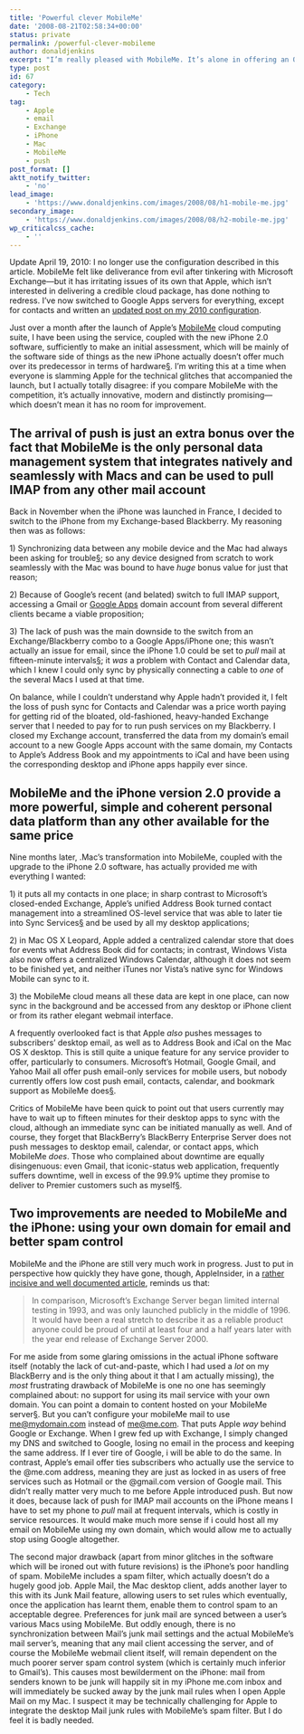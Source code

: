 ```yaml
---
title: 'Powerful clever MobileMe'
date: '2008-08-21T02:58:34+00:00'
status: private
permalink: /powerful-clever-mobileme
author: donaldjenkins
excerpt: "I’m really pleased with MobileMe. It’s alone in offering an OSX based, centralized personal data center for calendar, contact and email that can be accessed by any desktop, web or mobile device client and push data pretty well instantly in all directions.\n\nThe initial MobileMe glitches, which are evidence, not that the product was badly designed, but just that its launch was not prepared sufficiently, are trivial in comparison with the unique power it offers.\n\nI’m hoping that its two glaring faults, lack of support for own-domain email and poor spam management, will be ironed out in the next release."
type: post
id: 67
category:
    - Tech
tag:
    - Apple
    - email
    - Exchange
    - iPhone
    - Mac
    - MobileMe
    - push
post_format: []
aktt_notify_twitter:
    - 'no'
lead_image:
    - 'https://www.donaldjenkins.com/images/2008/08/h1-mobile-me.jpg'
secondary_image:
    - 'https://www.donaldjenkins.com/images/2008/08/h2-mobile-me.jpg'
wp_criticalcss_cache:
    - ''
---
```

Update April 19, 2010: I no longer use the configuration described in this article. MobileMe felt like deliverance from evil after tinkering with Microsoft Exchange—but it has irritating issues of its own that Apple, which isn’t interested in delivering a credible cloud package, has done nothing to redress. I’ve now switched to Google Apps servers for everything, except for contacts and written an [updated post on my 2010 configuration](https://www.donaldjenkins.com/steve-ignores-the-cloud-at-his-peril-why-i-chose-google-apps-over-mobileme-as-a-server-for-my-email-contact-and-calendar-data/ "Steve ignores the cloud at his peril: Why I chose Google Apps over MobileMe as a server for my email, contact and calendar data").

Just over a month after the launch of Apple’s [MobileMe](http://mobileme.com "More on MobileMe") cloud computing suite, I have been using the service, coupled with the new iPhone 2.0 software, sufficiently to make an initial assessment, which will be mainly of the software side of things as the new iPhone actually doesn’t offer much over its predecessor in terms of hardware[§](#bfn-footnotes-140). I’m writing this at a time when everyone is slamming Apple for the technical glitches that accompanied the launch, but I actually totally disagree: if you compare MobileMe with the competition, it’s actually innovative, modern and distinctly promising—which doesn’t mean it has no room for improvement.

The arrival of push is just an extra bonus over the fact that MobileMe is the only personal data management system that integrates natively and seamlessly with Macs and can be used to pull IMAP from any other mail account
-----------------------------------------------------------------------------------------------------------------------------------------------------------------------------------------------------------------------------

Back in November when the iPhone was launched in France, I decided to switch to the iPhone from my Exchange-based Blackberry. My reasoning then was as follows:

1\) Synchronizing data between any mobile device and the Mac had always been asking for trouble[§](#bfn-footnotes-140); so any device designed from scratch to work seamlessly with the Mac was bound to have *huge* bonus value for just that reason;

2\) Because of Google’s recent (and belated) switch to full IMAP support, accessing a Gmail or [Google Apps](http://www.google.com/apps/ "More on Google Apps") domain account from several different clients became a viable proposition;

3\) The lack of push was the main downside to the switch from an Exchange/Blackberry combo to a Google Apps/iPhone one; this wasn’t actually an issue for email, since the iPhone 1.0 could be set to *pull* mail at fifteen-minute intervals[§](#bfn-footnotes-140); it *was* a problem with Contact and Calendar data, which I knew I could only sync by physically connecting a cable to *one* of the several Macs I used at that time.

On balance, while I couldn’t understand why Apple hadn’t provided it, I felt the loss of push sync for Contacts and Calendar was a price worth paying for getting rid of the bloated, old-fashioned, heavy-handed Exchange server that I needed to pay for to run push services on my Blackberry. I closed my Exchange account, transferred the data from my domain’s email account to a new Google Apps account with the same domain, my Contacts to Apple’s Address Book and my appointments to iCal and have been using the corresponding desktop and iPhone apps happily ever since.

MobileMe and the iPhone version 2.0 provide a more powerful, simple and coherent personal data platform than any other available for the same price
---------------------------------------------------------------------------------------------------------------------------------------------------

Nine months later, .Mac’s transformation into MobileMe, coupled with the upgrade to the iPhone 2.0 software, has actually provided me with everything I wanted:

1\) it puts all my contacts in one place; in sharp contrast to Microsoft’s closed-ended Exchange, Apple’s unified Address Book turned contact management into a streamlined OS-level service that was able to later tie into Sync Services[§](#bfn-footnotes-140) and be used by all my desktop applications;

2\) in Mac OS X Leopard, Apple added a centralized calendar store that does for events what Address Book did for contacts; in contrast, Windows Vista also now offers a centralized Windows Calendar, although it does not seem to be finished yet, and neither iTunes nor Vista’s native sync for Windows Mobile can sync to it.

3\) the MobileMe cloud means all these data are kept in one place, can now sync in the background and be accessed from any desktop or iPhone client or from its rather elegant webmail interface.

A frequently overlooked fact is that Apple *also* pushes messages to subscribers’ desktop email, as well as to Address Book and iCal on the Mac OS X desktop. This is still quite a unique feature for any service provider to offer, particularly to consumers. Microsoft’s Hotmail, Google Gmail, and Yahoo Mail all offer push email-only services for mobile users, but nobody currently offers low cost push email, contacts, calendar, and bookmark support as MobileMe does[§](#bfn-footnotes-140).

Critics of MobileMe have been quick to point out that users currently may have to wait up to fifteen minutes for their desktop apps to sync with the cloud, although an immediate sync can be initiated manually as well. And of course, they forget that BlackBerry’s BlackBerry Enterprise Server does not push messages to desktop email, calendar, or contact apps, which MobileMe *does*. Those who complained about downtime are equally disingenuous: even Gmail, that iconic-status web application, frequently suffers downtime, well in excess of the 99.9% uptime they promise to deliver to Premier customers such as myself[§](#bfn-footnotes-140).

Two improvements are needed to MobileMe and the iPhone: using your own domain for email and better spam control
---------------------------------------------------------------------------------------------------------------

MobileMe and the iPhone are still very much work in progress. Just to put in perspective how quickly they have gone, though, AppleInsider, in a [rather incisive and well documented article](http://www.appleinsider.com/articles/08/08/13/inside_mobileme_iphones_exchange_alternative_for_contacts_and_calendar.html "Read Appleinsider's article on MobileMe"), reminds us that:

> In comparison, Microsoft’s Exchange Server began limited internal testing in 1993, and was only launched publicly in the middle of 1996. It would have been a real stretch to describe it as a reliable product anyone could be proud of until at least four and a half years later with the year end release of Exchange Server 2000.

For me aside from some glaring omissions in the actual iPhone software itself (notably the lack of cut-and-paste, which I had used a *lot* on my BlackBerry and is the only thing about it that I am actually missing), the *most* frustrating drawback of MobileMe is one no one has seemingly complained about: no support for using its mail service with your own domain. You can point a domain to content hosted on your MobileMe server[§](#bfn-footnotes-140). But you can’t configure your mobileMe mail to use me@mydomain.com instead of me@me.com. That puts Apple *way* behind Google or Exchange. When I grew fed up with Exchange, I simply changed my DNS and switched to Google, losing no email in the process and keeping the same address. If I ever tire of Google, i will be able to do the same. In contrast, Apple’s email offer ties subscribers who actually use the service to the @me.com address, meaning they are just as locked in as users of free services such as Hotmail or the @gmail.com version of Google mail. This didn’t really matter very much to me before Apple introduced push. But now it does, because lack of push for IMAP mail accounts on the iPhone means I have to set my phone to *pull* mail at frequent intervals, which is costly in service resources. It would make much more sense if i could host all my email on MobileMe using my own domain, which would allow me to actually stop using Google altogether.

The second major drawback (apart from minor glitches in the software which will be ironed out with future revisions) is the iPhone’s poor handling of spam. MobileMe includes a spam filter, which actually doesn’t do a hugely good job. Apple Mail, the Mac desktop client, adds another layer to this with its Junk Mail feature, allowing users to set rules which eventually, once the application has learnt them, enable them to control spam to an acceptable degree. Preferences for junk mail are synced between a user’s various Macs using MobileMe. But oddly enough, there is no synchronization between Mail’s junk mail settings and the actual MobileMe’s mail server’s, meaning that any mail client accessing the server, and of course the MobileMe webmail client itself, will remain dependent on the much poorer server spam control system (which is certainly much inferior to Gmail’s). This causes most bewilderment on the iPhone: mail from senders known to be junk will happily sit in my iPhone me.com inbox and will immediately be sucked away by the junk mail rules when I open Apple Mail on my Mac. I suspect it may be technically challenging for Apple to integrate the desktop Mail junk rules with MobileMe’s spam filter. But I do feel it is badly needed.

<div class="bfn-footnotes" data-container="" data-post-id="140" id="bfn-footnotes-140" style="display: none;">### References


</div>